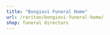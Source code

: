 ```yaml
---
title: "Bongiovi Funeral Home"
url: /raritan/bongiovi-funeral-home/
shop: funeral directors
---
```

